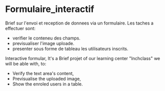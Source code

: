 # Formulaire_interactif
Brief sur l'envoi et reception de donnees via un formulaire. 
Les taches a effectuer sont:
- verifier le conteneu des champs.
- previsualiser l'image uploade.
- presenter sous forme de tableau les utilisateurs inscrits.


Interactive formular,
It's a Brief projet of our learning center "Inchclass"
we will be able with, to:
- Verify the text area's content,
- Previsualise the uploaded image,
- Show the enroled users in a table.
